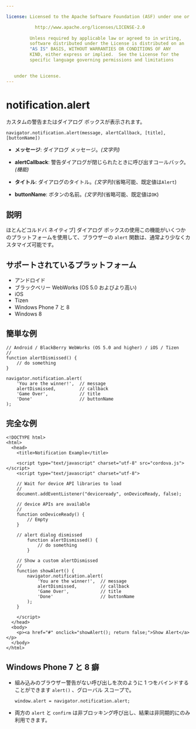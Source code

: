```yaml
---

license: Licensed to the Apache Software Foundation (ASF) under one or more contributor license agreements. See the NOTICE file distributed with this work for additional information regarding copyright ownership. The ASF licenses this file to you under the Apache License, Version 2.0 (the "License"); you may not use this file except in compliance with the License. You may obtain a copy of the License at

           http://www.apache.org/licenses/LICENSE-2.0
    
         Unless required by applicable law or agreed to in writing,
         software distributed under the License is distributed on an
         "AS IS" BASIS, WITHOUT WARRANTIES OR CONDITIONS OF ANY
         KIND, either express or implied.  See the License for the
         specific language governing permissions and limitations
    

   under the License.
---
```


# notification.alert

カスタムの警告またはダイアログ ボックスが表示されます。

    navigator.notification.alert(message, alertCallback, [title], [buttonName])
    

*   **メッセージ**: ダイアログ メッセージ。*(文字列)*

*   **alertCallback**: 警告ダイアログが閉じられたときに呼び出すコールバック。*(機能)*

*   **タイトル**: ダイアログのタイトル。*(文字列)*(省略可能、既定値は`Alert`)

*   **buttonName**: ボタンの名前。*(文字列)*(省略可能、既定値は`OK`)

## 説明

ほとんどコルドバ ネイティブ] ダイアログ ボックスの使用この機能がいくつかのプラットフォームを使用して、ブラウザーの `alert` 関数は、通常より少なくカスタマイズ可能です。

## サポートされているプラットフォーム

*   アンドロイド
*   ブラックベリー WebWorks (OS 5.0 およびより高い)
*   iOS
*   Tizen
*   Windows Phone 7 と 8
*   Windows 8

## 簡単な例

    // Android / BlackBerry WebWorks (OS 5.0 and higher) / iOS / Tizen
    //
    function alertDismissed() {
        // do something
    }
    
    navigator.notification.alert(
        'You are the winner!',  // message
        alertDismissed,         // callback
        'Game Over',            // title
        'Done'                  // buttonName
    );
    

## 完全な例

    <!DOCTYPE html>
    <html>
      <head>
        <title>Notification Example</title>
    
        <script type="text/javascript" charset="utf-8" src="cordova.js"></script>
        <script type="text/javascript" charset="utf-8">
    
        // Wait for device API libraries to load
        //
        document.addEventListener("deviceready", onDeviceReady, false);
    
        // device APIs are available
        //
        function onDeviceReady() {
            // Empty
        }
    
        // alert dialog dismissed
            function alertDismissed() {
                // do something
            }
    
        // Show a custom alertDismissed
        //
        function showAlert() {
            navigator.notification.alert(
                'You are the winner!',  // message
                alertDismissed,         // callback
                'Game Over',            // title
                'Done'                  // buttonName
            );
        }
    
        </script>
      </head>
      <body>
        <p><a href="#" onclick="showAlert(); return false;">Show Alert</a></p>
      </body>
    </html>
    

## Windows Phone 7 と 8 癖

*   組み込みのブラウザー警告がない呼び出しを次のように 1 つをバインドすることができます `alert()` 、グローバル スコープで。
    
        window.alert = navigator.notification.alert;
        

*   両方の `alert` と `confirm` は非ブロッキング呼び出し、結果は非同期的にのみ利用できます。